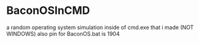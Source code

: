# BaconOSInCMD
a random operating system simulation inside of cmd.exe that i made (NOT WINDOWS)
also pin for BaconOS.bat is 1904
